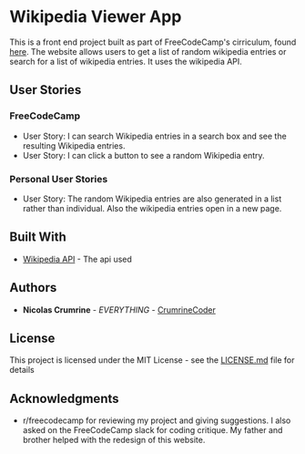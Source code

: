 # Wikipedia Viewer App

This is a front end project built as part of FreeCodeCamp's cirriculum, found [here](https://www.freecodecamp.org/challenges/build-a-wikipedia-viewer). The website allows users to get a list of random wikipedia entries or search for a list of wikipedia entries. It uses the wikipedia API. 

## User Stories

### FreeCodeCamp

* User Story: I can search Wikipedia entries in a search box and see the resulting Wikipedia entries.
* User Story: I can click a button to see a random Wikipedia entry.

### Personal User Stories

* User Story: The random Wikipedia entries are also generated in a list rather than individual. Also the wikipedia entries open in a new page. 

## Built With

* [Wikipedia API](https://www.mediawiki.org/wiki/API:Main_page) - The api used

## Authors

* **Nicolas Crumrine** - *EVERYTHING* - [CrumrineCoder](https://github.com/CrumrineCoder)

## License

This project is licensed under the MIT License - see the [LICENSE.md](LICENSE.md) file for details

## Acknowledgments

* r/freecodecamp for reviewing my project and giving suggestions. I also asked on the FreeCodeCamp slack for coding critique. My father and brother helped with the redesign of this website.
